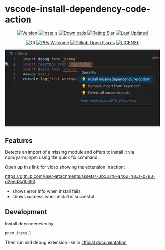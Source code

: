# vscode-install-dependency-code-action

<div align="center">

[![Version](https://img.shields.io/visual-studio-marketplace/v/capaj.install-dependency-code-action)](https://marketplace.visualstudio.com/items/capaj.install-dependency-code-action/changelog) [![Installs](https://img.shields.io/visual-studio-marketplace/i/capaj.install-dependency-code-action)](https://marketplace.visualstudio.com/items?itemName=capaj.install-dependency-code-action) [![Downloads](https://img.shields.io/visual-studio-marketplace/d/capaj.install-dependency-code-action)](https://marketplace.visualstudio.com/items?itemName=capaj.install-dependency-code-action) [![Rating Star](https://img.shields.io/visual-studio-marketplace/stars/capaj.install-dependency-code-action)](https://marketplace.visualstudio.com/items?itemName=capaj.install-dependency-code-action&ssr=false#review-details) [![Last Updated](https://img.shields.io/visual-studio-marketplace/last-updated/capaj.install-dependency-code-action)](https://github.com/tjx666/install-dependency-code-action)

![CI](https://github.com/tjx666/install-dependency-code-action/actions/workflows/ci.yml/badge.svg) [![PRs Welcome](https://img.shields.io/badge/PRs-welcome-brightgreen.svg?style=flat)](http://makeapullrequest.com) [![Github Open Issues](https://img.shields.io/github/issues/tjx666/install-dependency-code-action)](https://github.com/tjx666/install-dependency-code-action/issues) [![LICENSE](https://img.shields.io/badge/license-Anti%20996-blue.svg?style=flat-square)](https://github.com/996icu/996.ICU/blob/master/LICENSE)

![screenshot](./assets/Screenshot%20from%202024-10-10%2002-48-40.png)

</div>

## Features

Detects an import of a missing module and offers to install it via npm/yarn/pnpm using the quick fix command.

Open up this link for video showing the extension in action: 

https://github.com/user-attachments/assets/73b502f8-a462-483a-b783-d2eed3a10690

 - shows error info when install fails
 - shows success when install is succesful


## Development

Install dependencies by:

```shell
pnpm install
```


Then run and debug extension like in [official documentation](https://code.visualstudio.com/api/get-started/your-first-extension)

